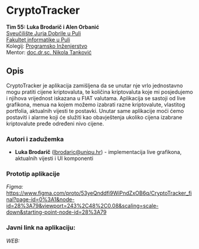 # CryptoTracker

**Tim 55: Luka Brodarič i Alen Orbanić <br />**
[Sveučilište Jurja Dobrile u Puli](https://www.unipu.hr/)<br />
[Fakultet informatike u Puli](https://fipu.unipu.hr/) <br />
Kolegij: [Programsko Inženjerstvo](https://www.notion.so/fiputreca/Programsko-in-enjerstvo-e353945331df468e8382cdad1e91c4b8) <br />
Mentor: [doc.dr.sc. Nikola Tanković](https://www.notion.so/Kontakt-stranica-875574d1b92248b1a8e90dae52cd29a9)<br />

## Opis

CryptoTracker je aplikacija zamišljena da se unutar nje vrlo jednostavno mogu pratiti cijene kriptovaluta, te količina kriptovaluta koje mi posjedujemo i njihova vrijednost iskazana u FIAT valutama. Aplikacija se sastoji od live grafikona, menua na kojem možemo izabrati razne kriptovalute, vlastitog portfolia, aktualnih vijesti te postavki. Unutar same aplikacije moći ćemo postaviti i alarme koji će služiti kao obavještenja ukoliko cijena izabrane kriptovalute pređe određeni nivo cijene.

### Autori i zadužemka

- **Luka Brodarič** (lbrodaric@unipu.hr) - implementacija live grafikona, aktualnih vijesti i UI komponenti

### Prototip aplikacije

_Figma:_ https://www.figma.com/proto/53yeQnddfi9WiPndZxOB6q/CryptoTracker_final?page-id=0%3A1&node-id=28%3A79&viewport=243%2C48%2C0.08&scaling=scale-down&starting-point-node-id=28%3A79

### Javni link na aplikaciju:

_WEB:_
